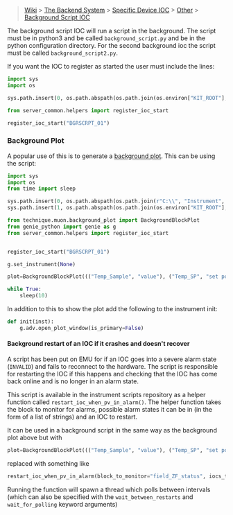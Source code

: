 > [Wiki](Home) > [The Backend System](The-Backend-System) > [Specific Device IOC](Specific-Device-IOC) > [Other](Other) > [Background Script IOC](Background-Script-IOC)

The background script IOC will run a script in the background. The script must be in python3 and be called `background_script.py` and be in the python configuration directory. For the second background ioc the script must be called `background_script2.py`.

If you want the IOC to register as started the user must include the lines:

```python
import sys
import os

sys.path.insert(0, os.path.abspath(os.path.join(os.environ["KIT_ROOT"], "ISIS", "inst_servers", "master")))

from server_common.helpers import register_ioc_start

register_ioc_start("BGRSCRPT_01")
```

### Background Plot

A popular use of this is to generate a [background plot](https://github.com/ISISNeutronMuon/InstrumentScripts/wiki/Muon). This can be using the script:

```python
import sys
import os
from time import sleep

sys.path.insert(0, os.path.abspath(os.path.join(r"C:\\", "Instrument", "scripts")))
sys.path.insert(1, os.path.abspath(os.path.join(os.environ["KIT_ROOT"], "ISIS", "inst_servers", "master")))

from technique.muon.background_plot import BackgroundBlockPlot
from genie_python import genie as g
from server_common.helpers import register_ioc_start


register_ioc_start("BGRSCRPT_01")

g.set_instrument(None)

plot=BackgroundBlockPlot((("Temp_Sample", "value"), ("Temp_SP", "set point")), "Temperature").start()

while True:
    sleep(10)
```

In addition to this to show the plot add the following to the instrument init:

```python
def init(inst):
    g.adv.open_plot_window(is_primary=False)
```

#### Background restart of an IOC if it crashes and doesn't recover

A script has been put on EMU for if an IOC goes into a severe alarm state (`INVALID`) and fails to reconnect to the hardware. The script is responsible for restarting the IOC if this happens and checking that the IOC has come back online and is no longer in an alarm state. 

This script is available in the instrument scripts repository as a helper function called `restart_ioc_when_pv_in_alarm()`. 
The helper function takes the block to monitor for alarms, possible alarm states it can be in (in the form of a list of strings) and an IOC to restart. 

It can be used in a background script in the same way as the background plot above but with 
```python
plot=BackgroundBlockPlot((("Temp_Sample", "value"), ("Temp_SP", "set point")), "Temperature").start()
```
replaced with something like
```python
restart_ioc_when_pv_in_alarm(block_to_monitor="field_ZF_status", iocs_to_restart=["ZFMAGFLD_01"], error_states: ["No new magnetometer data", "Magnetometer data invalid"])
```

Running the function will spawn a thread which polls between intervals (which can also be specified with the `wait_between_restarts` and `wait_for_polling` keyword arguments) 